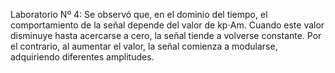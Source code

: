 Laboratorio Nº 4: Se observó que, en el dominio del tiempo, el comportamiento de la señal depende del valor de kp⋅Am. Cuando este valor disminuye hasta acercarse a cero, la señal tiende a volverse constante. Por el contrario, al aumentar el valor, la señal comienza a modularse, adquiriendo diferentes amplitudes.
